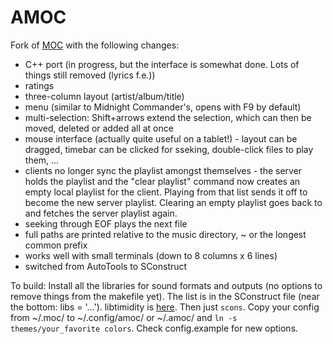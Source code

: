 # AMOC
Fork of [MOC](http://moc.daper.net/) with the following changes:

* C++ port (in progress, but the interface is somewhat done. Lots of things still removed (lyrics f.e.))
* ratings
* three-column layout (artist/album/title)
* menu (similar to Midnight Commander's, opens with F9 by default)
* multi-selection: Shift+arrows extend the selection, which can then be moved, deleted or added all at once
* mouse interface (actually quite useful on a tablet!) - layout can be dragged, timebar can be clicked for sseking,
double-click files to play them, ...
* clients no longer sync the playlist amongst themselves - the server holds the playlist and the "clear playlist" command
now creates an empty local playlist for the client. Playing from that list sends it off to become the new server playlist.
Clearing an empty playlist goes back to and fetches the server playlist again.
* seeking through EOF plays the next file
* full paths are printed relative to the music directory, ~ or the longest common prefix
* works well with small terminals (down to 8 columns x 6 lines)
* switched from AutoTools to SConstruct

To build: Install all the libraries for sound formats and outputs (no options to remove things from the makefile yet).
The list is in the SConstruct file (near the bottom: libs = '...').
libtimidity is [here](https://sourceforge.net/p/libtimidity/libtimidity/ci/master/tree/).
Then just ```scons```. Copy your config from ~/.moc/ to ~/.config/amoc/ or ~/.amoc/ and
```ln -s themes/your_favorite colors```. Check config.example for new options.
